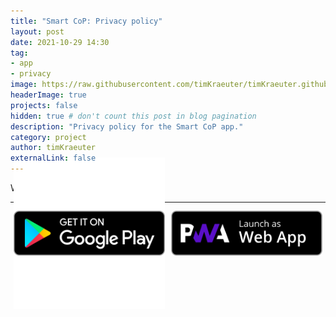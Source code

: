 ```yaml
---
title: "Smart CoP: Privacy policy"
layout: post
date: 2021-10-29 14:30
tag:
- app
- privacy
image: https://raw.githubusercontent.com/timKraeuter/timKraeuter.github.io/master/assets/images/autoD_icon_dark.png
headerImage: true
projects: false
hidden: true # don't count this post in blog pagination
description: "Privacy policy for the Smart CoP app."
category: project
author: timKraeuter
externalLink: false
---
```


We don't store your data, period.

---

<div style="display:flex;width:100%;align-items:center;;margin-top:-18%;">
    <div style="flex:49.99%;padding:5px">
    <a href='https://play.google.com/store/apps/details?id=de.tk.autoD&pcampaignid=pcampaignidMKT-Other-global-all-co-prtnr-py-PartBadge-Mar2515-1'><img alt='Get it on Google Play' src='https://raw.githubusercontent.com/timKraeuter/timKraeuter.github.io/master/assets/images/g-play.svg'/></a>
    </div>
    <div style="flex:49.99%;padding:5px">
    <a href='https://smartcoppwa.web.app'><img alt='Launch as Web App' src='https://raw.githubusercontent.com/timKraeuter/timKraeuter.github.io/master/assets/images/PWA-dark-en.svg'/></a>
    </div>
</div>
